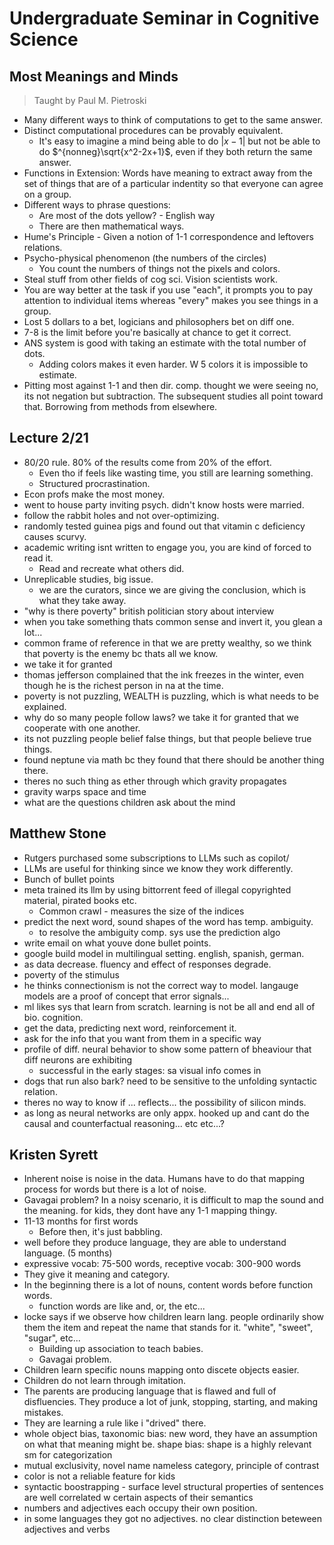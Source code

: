 # Undergraduate Seminar in Cognitive Science

## Most Meanings and Minds

> Taught by Paul M. Pietroski

- Many different ways to think of computations to get to the same answer.
- Distinct computational procedures can be provably equivalent.
	- It's easy to imagine a mind being able to do $|x-1|$ but not be able to do $^{nonneg}\sqrt{x^2-2x+1}$, even if they both return the same answer.
- Functions in Extension: Words have meaning to extract away from the set of things that are of a particular indentity so that everyone can agree on a group.
- Different ways to phrase questions:
	- Are most of the dots yellow? - English way
	- There are then mathematical ways.
- Hume's Principle - Given a notion of 1-1 correspondence and leftovers relations.
- Psycho-physical phenomenon (the numbers of the circles)
	- You count the numbers of things not the pixels and colors.
- Steal stuff from other fields of cog sci. Vision scientists work.
- You are way better at the task if you use "each", it prompts you to pay attention to individual items whereas "every" makes you see things in a group.
- Lost 5 dollars to a bet, logicians and philosophers bet on diff one.
- 7-8 is the limit before you're basically at chance to get it correct.
- ANS system is good with taking an estimate with the total number of dots.
	- Adding colors makes it even harder. W 5 colors it is impossible to estimate.
- Pitting most against 1-1 and then dir. comp. thought we were seeing no, its not negation but subtraction. The subsequent studies all point toward that. Borrowing from methods from elsewhere.


## Lecture 2/21

- 80/20 rule. 80% of the results come from 20% of the effort.
	- Even tho if feels like wasting time, you still are learning something.
	- Structured procrastination. 
- Econ profs make the most money.
- went to house party inviting psych. didn't know hosts were married.
- follow the rabbit holes and not over-optimizing.
- randomly tested guinea pigs and found out that vitamin c deficiency causes scurvy.
- academic writing isnt written to engage you, you are kind of forced to read it.
	- Read and recreate what others did.
- Unreplicable studies, big issue.
	- we are the curators, since we are giving the conclusion, which is what they take away.
- "why is there poverty" british politician story about interview
- when you take something thats common sense and invert it, you glean a lot...
- common frame of reference in that we are pretty wealthy, so we think that poverty is the enemy bc thats all we know.
- we take it for granted
- thomas jefferson complained that the ink freezes in the winter, even though he is the richest person in na at the time.
- poverty is not puzzling, WEALTH is puzzling, which is what needs to be explained.
- why do so many people follow laws? we take it for granted that we cooperate with one another.
- its not puzzling people belief false things, but that people believe true things.
- found neptune via math bc they found that there should be another thing there.
- theres no such thing as ether through which gravity propagates
- gravity warps space and time
- what are the questions children ask about the mind

## Matthew Stone

- Rutgers purchased some subscriptions to LLMs such as copilot/
- LLMs are useful for thinking since we know they work differently.
- Bunch of bullet points
- meta trained its llm by using bittorrent feed of illegal copyrighted material, pirated books etc.
	- Common crawl - measures the size of the indices
- predict the next word, sound shapes of the word has temp. ambiguity. 
	- to resolve the ambiguity comp. sys use the prediction algo
- write email on what youve done bullet points.
- google build model in multilingual setting. english, spanish, german.
- as data decrease. fluency and effect of responses degrade.
- poverty of the stimulus
- he thinks connectionism is not the correct way to model. langauge models are a proof of concept that error signals...
- ml likes sys that learn from scratch. learning is not be all and end all of bio. cognition.
- get the data, predicting next word, reinforcement it.
- ask for the info that you want from them in a specific way
- profile of diff. neural behavior to show some pattern of bheaviour that diff neurons are exhibiting
	- successful in the early stages: sa visual info comes in
- dogs that run also bark? need to be sensitive to the unfolding syntactic relation.
- theres no way to know if ... reflects... the possibility of silicon minds.
- as long as neural networks are only appx. hooked up and cant do the causal and counterfactual reasoning... etc etc...?

## Kristen Syrett

- Inherent noise is noise in the data. Humans have to do that mapping process for words but there is a lot of noise.
- Gavagai problem? In a noisy scenario, it is difficult to map the sound and the meaning. for kids, they dont have any 1-1 mapping thingy.
- 11-13 months for first words
	- Before then, it's just babbling.
- well before they produce language, they are able to understand language. (5 months)
- expressive vocab: 75-500 words, receptive vocab: 300-900 words
- They give it meaning and category.
- In the beginning there is a lot of nouns, content words before function words.
	- function words are like and, or, the etc...
- locke says if we observe how children learn lang. people ordinarily show them the item and repeat the name that stands for it. "white", "sweet", "sugar", etc...
	- Building up association to teach babies.
	- Gavagai problem.
- Children learn specific nouns mapping onto discete objects easier.
- Children do not learn through imitation.
- The parents are producing language that is flawed and full of disfluencies. They produce a lot of junk, stopping, starting, and making mistakes.
- They are learning a rule like i "drived" there.
- whole object bias, taxonomic bias: new word, they have an assumption on what that meaning might be. shape bias: shape is a highly relevant sm for categorization
- mutual exclusivity, novel name nameless category, principle of contrast
- color is not a reliable feature for kids
- syntactic boostrapping - surface level structural properties of sentences are well correlated w certain aspects of their semantics
- numbers and adjectives each occupy their own position.
- in some languages they got no adjectives. no clear distinction beteween adjectives and verbs

